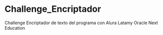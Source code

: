 # Challenge_Encriptador
Challenge Encriptador de texto del programa con Alura Latamy Oracle Next Education
